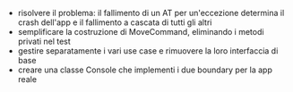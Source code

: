 - risolvere il problema: il fallimento di un AT per un'eccezione determina il crash dell'app
  e il fallimento a cascata di tutti gli altri
- semplificare la costruzione di MoveCommand, eliminando i metodi privati nel test
- gestire separatamente i vari use case e rimuovere la loro interfaccia di base
- creare una classe Console che implementi i due boundary per la app reale